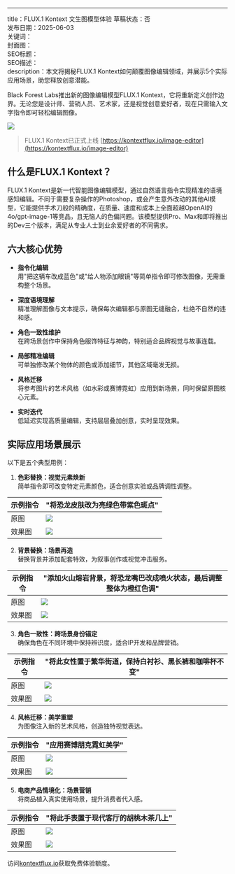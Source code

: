 
---  
title：FLUX.1 Kontext 文生图模型体验
草稿状态：否  
发布日期：2025-06-03  
关键词：  
封面图：  
SEO标题：  
SEO描述：  
description：本文将揭秘FLUX.1 Kontext如何颠覆图像编辑领域，并展示5个实际应用场景，助您释放创意潜能。  

Black Forest Labs推出新的图像编辑模型FLUX.1 Kontext，它将重新定义创作边界。无论您是设计师、营销人员、艺术家，还是视觉创意爱好者，现在只需输入文字指令即可轻松编辑图像。

![](https://cdn.kontextflux.io/img-editor/dinosaur-change-color-screenshot.png)  

> FLUX.1 Kontext已正式上线 [https://kontextflux.io/image-editor](https://kontextflux.io/image-editor)

## 什么是FLUX.1 Kontext？  

FLUX.1 Kontext是新一代智能图像编辑模型，通过自然语言指令实现精准的语境感知编辑。不同于需要复杂操作的Photoshop，或会产生意外改动的其他AI模型，它能提供手术刀般的精确度，在质量、速度和成本上全面超越OpenAI的4o/gpt-image-1等竞品，且无恼人的色偏问题。该模型提供Pro、Max和即将推出的Dev三个版本，满足从专业人士到业余爱好者的不同需求。  

## 六大核心优势  

- **指令化编辑**  
用"把这辆车改成蓝色"或"给人物添加眼镜"等简单指令即可修改图像，无需重构整个场景。  

- **深度语境理解**  
精准理解图像与文本提示，确保每次编辑都与原图无缝融合，杜绝不自然的违和感。  

- **角色一致性维护**  
在跨场景创作中保持角色服饰特征与神韵，特别适合品牌视觉与故事连载。  

- **局部精准编辑**  
可单独修改某个物体的颜色或添加细节，其他区域毫发无损。  

- **风格迁移**  
将参考图片的艺术风格（如水彩或赛博霓虹）应用到新场景，同时保留原图核心元素。  

- **实时迭代**  
低延迟实现高质量编辑，支持层层叠加创意，实时呈现效果。  

## 实际应用场景展示  

以下是五个典型用例：  

1. **色彩替换：视觉元素焕新**  
简单指令即可改变特定元素颜色，适合创意实验或品牌调性调整。  

| 示例指令 | "将恐龙皮肤改为亮绿色带紫色斑点" |  
|---|---|  
|原图|![](https://cdn.kontextflux.io/img-editor/paris-bilal.jpg) |  
|效果图|![](https://cdn.kontextflux.io/img-editor/dinosaur-change-color.png)|  

2. **背景替换：场景再造**  
替换背景并添加配套特效，为叙事创作或视觉冲击服务。  

| 示例指令 | "添加火山熔岩背景，将恐龙嘴巴改成喷火状态，最后调整整体为橙红色调" |  
|---|---|  
|原图|![](https://cdn.kontextflux.io/img-editor/paris-bilal.jpg) |  
|效果图|![](https://cdn.kontextflux.io/img-editor/dinosaur-with-volcabo.png)|  

3. **角色一致性：跨场景身份锚定**  
确保角色在不同环境中保持辨识度，适合IP开发和品牌营销。  

| 示例指令 | "将此女性置于繁华街道，保持白衬衫、黑长裤和咖啡杯不变" |  
|---|---|  
|原图|![](https://cdn.kontextflux.io/img-editor/girl-coffee.jpg) |  
|效果图|![](https://cdn.kontextflux.io/img-editor/generation-girl-street.png)|  

4. **风格迁移：美学重塑**  
为图像注入新的艺术风格，创造独特视觉表达。  

| 示例指令 | "应用赛博朋克霓虹美学" |  
|---|---|  
|原图|![](https://cdn.kontextflux.io/img-editor/woman-with-dog.jpg) |  
|效果图|![](https://cdn.kontextflux.io/img-editor/generation-woman-with-dog-neon.png)|  

5. **电商产品情境化：场景营销**  
将商品植入真实使用场景，提升消费者代入感。  

| 示例指令 | "将此手表置于现代客厅的胡桃木茶几上" |  
|---|---|  
|原图|![](https://cdn.kontextflux.io/img-editor/apple-watch.png) |  
|效果图|![](https://cdn.kontextflux.io/img-editor/generation-apple-watch-display-in-living-room.png)|  

访问[kontextflux.io](https://kontextflux.io/image-editor/van-gogh-style)获取免费体验额度。